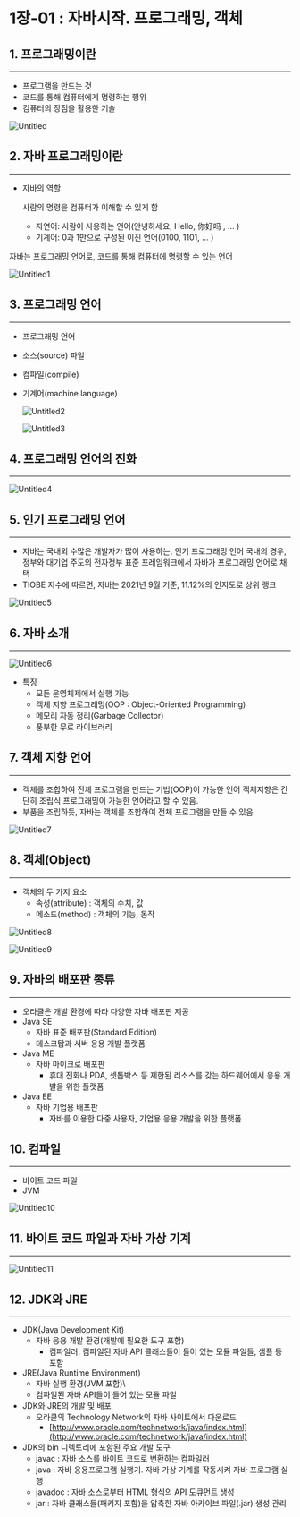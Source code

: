 # 1장-01 : 자바시작. 프로그래밍, 객체


## 1. 프로그래밍이란

---

- 프로그램을 만드는 것
- 코드를 통해 컴퓨터에게 명령하는 행위
- 컴퓨터의 장점을 활용한 기술

![Untitled](../images/2023-02-20-Java1_01/Untitled.png)  


## 2. 자바 프로그래밍이란

---

- 자바의 역할
    
    사람의 명령을 컴퓨터가 이해할 수 있게 함
    
    - 자연어: 사람이 사용하는 언어(안녕하세요, Hello, 你好吗 , ... )
    - 기계어: 0과 1만으로 구성된 이진 언어(0100, 1101, ... )

자바는 프로그래밍 언어로, 코드를 통해 컴퓨터에 명령할 수 있는 언어

![Untitled1](../images/2023-02-20-Java1_01/Untitled01.png)


## 3. 프로그래밍 언어

---

- 프로그래밍 언어
- 소스(source) 파일
- 컴파일(compile)
- 기계어(machine language)
    
    ![Untitled2](../images/2023-02-20-Java1_01/Untitled02.png)
    
    ![Untitled3](../images/2023-02-20-Java1_01/Untitled03.png)


## 4. 프로그래밍 언어의 진화

---

![Untitled4](../images/2023-02-20-Java1_01/Untitled04.png)


## 5. 인기 프로그래밍 언어

---

- 자바는 국내외 수많은 개발자가 많이 사용하는, 인기 프로그래밍 언어 국내의 경우, 정부와 대기업 주도의 전자정부 표준 프레임워크에서 자바가 프로그래밍 언어로 채택
- TIOBE 지수에 따르면, 자바는 2021년 9월 기준, 11.12%의 인지도로 상위 랭크

![Untitled5](../images/2023-02-20-Java1_01/Untitled05.png)


## 6. 자바 소개

---

![Untitled6](../images/2023-02-20-Java1_01/Untitled06.png)

- 특징
    - 모든 운영체제에서 실행 가능
    - 객체 지향 프로그래밍(OOP : Object-Oriented Programming)
    - 메모리 자동 정리(Garbage Collector)
    - 풍부한 무료 라이브러리
   

## 7. 객체 지향 언어

---

- 객체를 조합하여 전체 프로그램을 만드는 기법(OOP)이 가능한 언어 객체지향은 간단히 조립식 프로그래밍이 가능한 언어라고 할 수 있음.
- 부품을 조립하듯, 자바는 객체를 조합하여 전체 프로그램을 만들 수 있음

![Untitled7](../images/2023-02-20-Java1_01/Untitled07.png)


## 8. 객체(Object)

---

- 객체의 두 가지 요소
    - 속성(attribute) : 객체의 수치, 값
    - 메소드(method) : 객체의 기능, 동작

![Untitled8](../images/2023-02-20-Java1_01/Untitled08.png)

![Untitled9](../images/2023-02-20-Java1_01/Untitled09.png)


## 9. 자바의 배포판 종류

---

- 오라클은 개발 환경에 따라 다양한 자바 배포판 제공
- Java SE
    - 자바 표준 배포판(Standard Edition)
    - 데스크탑과 서버 응용 개발 플랫폼
- Java ME
    - 자바 마이크로 배포판
        - 휴대 전화나 PDA, 셋톱박스 등 제한된 리소스를 갖는 하드웨어에서 응용 개발을 위한 플랫폼
- Java EE
    - 자바 기업용 배포판
        - 자바를 이용한 다중 사용자, 기업용 응용 개발을 위한 플랫폼


## 10. 컴파일

---

- 바이트 코드 파일
- JVM

![Untitled10](../images/2023-02-20-Java1_01/Untitled10.png)


## 11. 바이트 코드 파일과 자바 가상 기계

---

![Untitled11](../images/2023-02-20-Java1_01/Untitled11.png)


## 12. JDK와 JRE

---

- JDK(Java Development Kit)
    - 자바 응용 개발 환경(개발에 필요한 도구 포함)
        - 컴파일러, 컴파일된 자바 API 클래스들이 들어 있는 모듈 파일들, 샘플 등 포함
- JRE(Java Runtime Environment)
    - 자바 실행 환경(JVM 포함)\
    - 컴파일된 자바 API들이 들어 있는 모듈 파일
- JDK와 JRE의 개발 및 배포
    - 오라클의 Technology Network의 자바 사이트에서 다운로드
        - [http://www.oracle.com/technetwork/java/index.html](http://www.oracle.com/technetwork/java/index.html)
- JDK의 bin 디렉토리에 포함된 주요 개발 도구
    - javac : 자바 소스를 바이트 코드로 변환하는 컴파일러
    - java : 자바 응용프로그램 실행기. 자바 가상 기계를 작동시켜 자바 프로그램 실행
    - javadoc : 자바 소스로부터 HTML 형식의 API 도큐먼트 생성
    - jar : 자바 클래스들(패키지 포함)을 압축한 자바 아카이브 파일(.jar) 생성 관리
